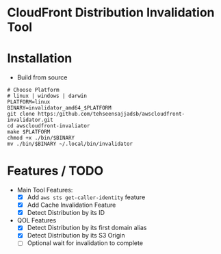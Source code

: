 # CloudFront Distribution Invalidation Tool

# Installation

- Build from source

```
# Choose Platform
# linux | windows | darwin
PLATFORM=linux
BINARY=invalidator_amd64_$PLATFORM
git clone https:/github.com/tehseensajjadsb/awscloudfront-invalidator.git
cd awscloudfront-invaliator
make $PLATFORM
chmod +x ./bin/$BINARY
mv ./bin/$BINARY ~/.local/bin/invalidator
```

# Features / TODO

- Main Tool Features:
    - [X] Add `aws sts get-caller-identity` feature
    - [X] Add Cache Invalidation Feature
    - [X] Detect Distribution by its ID
- QOL Features
    - [X] Detect Distribution by its first domain alias
    - [X] Detect Distribution by its S3 Origin
    - [ ] Optional wait for invalidation to complete
